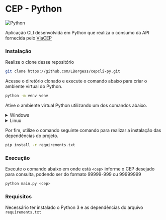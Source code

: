 # CEP - Python

![Python](https://img.shields.io/badge/python-3670A0?style=for-the-badge&logo=python&logoColor=ffdd54)

Aplicação CLI desenvolvida em Python que realiza o consumo da API fornecida pelo [ViaCEP](https://viacep.com.br/)

### Instalação

Realize o clone desse repositório

```bash
git clone https://github.com/LBorgess/cepcli-py.git
```

Acesse o diretório clonado e execute o comando abaixo para criar o ambiente virtual do Python.

```bash
python -m venv venv
```

Ative o ambiente virtual Python utilizando um dos  comandos abaixo.

<details>
<summary>Windows</summary>

O arquivo `.bat` é executado no CMD enquanto do `.ps1` no Windows Powershell

```bash
venv\Scripts\activate.bat
```

```bash
venv\Scripts\Activate.ps1
```

</details>

<details>
<summary>Linux</summary>

O comando abaixo também pode ser executado no Git Bash ( Windows ), trocando o `/bin/` por `/Scripts/`

```bash
source venv/bin/activate
```

</details>

Por fim, utilize o comando seguinte comando para realizar a instalação das dependências do projeto. 

```bash
pip install -r requirements.txt
```

### Execução

Execute o comando abaixo em onde está `<cep>` informe o CEP desejado para consulta, podendo ser do formato 99999-999 ou 99999999

```bash
python main.py <cep>
```

### Requisitos

Necessário ter instalado o Python 3 e as dependências do arquivo `requirements.txt`
